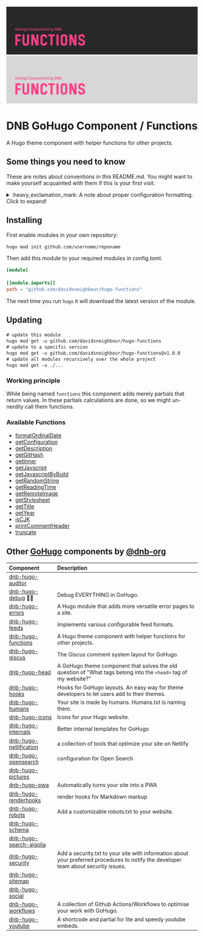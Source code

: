 <!--- CARD BEGIN --->

![@davidsneighbour/hugo-functions](.github/github-card-dark.png#gh-dark-mode-only)
![@davidsneighbour/hugo-functions](.github/github-card-light.png#gh-light-mode-only)

<!--- CARD END --->

# DNB GoHugo Component / Functions

A Hugo theme component with helper functions for other projects.

<!--- THINGSTOKNOW BEGIN --->

## Some things you need to know

These are notes about conventions in this README.md. You might want to make yourself acquainted with them if this is your first visit.

<details>

<summary>:heavy_exclamation_mark: A note about proper configuration formatting. Click to expand!</summary>

The following documentation will refer to all configuration parameters in TOML format and with the assumption of a configuration file for your project at `/config.toml`. There are various formats of configurations (TOML/YAML/JSON) and multiple locations your configuration can reside (config file or config directory). Note that in the case of a config directory the section headers of all samples need to have the respective section title removed. So `[params.dnb.something]` will become `[dnb.something]` if the configuration is done in the file `/config/$CONFIGNAME/params.toml`.

</details>
<!--- THINGSTOKNOW END --->

<!--- INSTALLUPDATE BEGIN --->

## Installing

First enable modules in your own repository:

```bash
hugo mod init github.com/username/reponame
```

Then add this module to your required modules in config.toml.

```toml
[module]

[[module.imports]]
path = "github.com/davidsneighbour/hugo-functions"

```

The next time you run `hugo` it will download the latest version of the module.

## Updating

```shell
# update this module
hugo mod get -u github.com/davidsneighbour/hugo-functions
# update to a specific version
hugo mod get -u github.com/davidsneighbour/hugo-functions@v1.0.0
# update all modules recursively over the whole project
hugo mod get -u ./...
```
<!--- INSTALLUPDATE END --->

### Working principle

While being named `functions` this component adds merely partials that return values. In these partials calculations are done, so we might un-nerdily call them functions.

### Available Functions

- [formatOrdinalDate](/davidsneighbour/hugo-functions/wiki/function-formatordinaldate)
- [getConfiguration](/davidsneighbour/hugo-functions/wiki/function-getconfiguration)
- [getDescription](/davidsneighbour/hugo-functions/wiki/function-getdescription)
- [getGitHash](/davidsneighbour/hugo-functions/wiki/function-getgithash)
- [getInner](/davidsneighbour/hugo-functions/wiki/function-getinner)
- [getJavscript](/davidsneighbour/hugo-functions/wiki/function-getjavascript)
- [getJavascriptByBuild](/davidsneighbour/hugo-functions/wiki/function-getjavascriptbybuild)
- [getRandomString](/davidsneighbour/hugo-functions/wiki/function-getrandomstring)
- [getReadingTime](/davidsneighbour/hugo-functions/wiki/function-getreadingtime)
- [getRemoteImage](/davidsneighbour/hugo-functions/wiki/function-getremoteimage)
- [getStylesheet](/davidsneighbour/hugo-functions/wiki/function-getstylesheet)
- [getTitle](/davidsneighbour/hugo-functions/wiki/function-gettitle)
- [getYear](/davidsneighbour/hugo-functions/wiki/function-getyear)
- [isCJK](/davidsneighbour/hugo-functions/wiki/function-iscjk)
- [printCommentHeader](/davidsneighbour/hugo-functions/wiki/function-printcommentheader)
- [truncate](/davidsneighbour/hugo-functions/wiki/function-truncate)

<!--- COMPONENTS BEGIN --->

## Other [GoHugo](https://gohugo.io/) components by [@dnb-org](https://github.com/dnb-org/)

<!-- prettier-ignore -->
| Component | Description |
| :--- | :--- |
| [dnb-hugo-auditor](https://github.com/davidsneighbour/hugo-auditor) | |
| [dnb-hugo-debug](https://github.com/davidsneighbour/hugo-debug) :mage_man: | Debug EVERYTHING in GoHugo. |
| [dnb-hugo-errors](https://github.com/davidsneighbour/hugo-errors) | A Hugo module that adds more versatile error pages to a site. |
| [dnb-hugo-feeds](https://github.com/davidsneighbour/hugo-feeds) | Implements various configurable feed formats. |
| [dnb-hugo-functions](https://github.com/davidsneighbour/hugo-functions) | A Hugo theme component with helper functions for other projects. |
| [dnb-hugo-giscus](https://github.com/davidsneighbour/hugo-giscus) | The Giscus comment system layout for GoHugo. |
| [dnb-hugo-head](https://github.com/davidsneighbour/hugo-head) | A GoHugo theme component that solves the old question of "What tags belong into the `<head>` tag of my website?" |
| [dnb-hugo-hooks](https://github.com/davidsneighbour/hugo-hooks) | Hooks for GoHugo layouts. An easy way for theme developers to let users add to their themes.  |
| [dnb-hugo-humans](https://github.com/davidsneighbour/hugo-humans) | Your site is made by humans. Humans.txt is naming them. |
| [dnb-hugo-icons](https://github.com/davidsneighbour/hugo-icons) | Icons for your Hugo website. |
| [dnb-hugo-internals](https://github.com/davidsneighbour/hugo-internals) | Better internal templates for GoHugo |
| [dnb-hugo-netlification](https://github.com/davidsneighbour/hugo-netlification) | a collection of tools that optimize your site on Netlify |
| [dnb-hugo-opensearch](https://github.com/davidsneighbour/hugo-opensearch) | configuration for Open Search |
| [dnb-hugo-pictures](https://github.com/davidsneighbour/hugo-pictures) | |
| [dnb-hugo-pwa](https://github.com/davidsneighbour/hugo-pwa) | Automatically turns your site into a PWA |
| [dnb-hugo-renderhooks](https://github.com/davidsneighbour/hugo-renderhooks) | render hooks for Markdown markup |
| [dnb-hugo-robots](https://github.com/davidsneighbour/hugo-robots) | Add a customizable robots.txt to your website. |
| [dnb-hugo-schema](https://github.com/davidsneighbour/hugo-schema) | |
| [dnb-hugo-search-algolia](https://github.com/davidsneighbour/hugo-search-algolia) | |
| [dnb-hugo-security](https://github.com/davidsneighbour/hugo-security) | Add a security.txt to your site with information about your preferred procedures to notify the developer team about security issues. |
| [dnb-hugo-sitemap](https://github.com/davidsneighbour/hugo-sitemap) | |
| [dnb-hugo-social](https://github.com/davidsneighbour/hugo-social) | |
| [dnb-hugo-workflows](https://github.com/davidsneighbour/hugo-workflows) | A collection of Github Actions/Workflows to optimise your work with GoHugo. |
| [dnb-hugo-youtube](https://github.com/davidsneighbour/hugo-youtube) | A shortcode and partial for lite and speedy youtube embeds. |

<!--lint disable no-missing-blank-lines -->
<!--- COMPONENTS END --->
